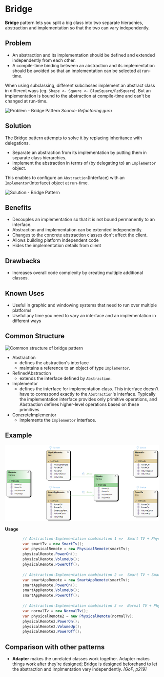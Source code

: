 ﻿# Bridge

**Bridge** pattern lets you split a big class into two separate hierachies, abstraction and implementation so that the two can vary independently.

## Problem

* An abstraction and its implementation should be defined and extended independently from each other.
* A compile-time binding between an abstraction and its implementation should be avoided so that an implementation can be selected at run-time.

When using subclassing, different subclasses implement an abstract class in different ways (eg. `Shape <- Sqaure <- BlueSquare/RedSquare`). But an implementation is bound to the abstraction at compile-time and can't be changed at run-time.

![Problem - Bridge Pattern](https://refactoring.guru/images/patterns/diagrams/bridge/problem-en.png)
*Source: Refactoring.guru*

## Solution

The Bridge pattern attempts to solve it by replacing inheritance with delegations. 

* Separate an abstraction from its implementation by putting them in separate class hierarchies.
* Implement the abstraction in terms of (by delegating to) an `Implementor` object.

This enables to configure an `Abstraction`(Interface) with an `Implementor`(Interface) object at run-time.

![Solution - Bridge Pattern](https://refactoring.guru/images/patterns/diagrams/bridge/solution-en.png)

## Benefits

* Decouples an implementation so that it is not bound permanently to an interface.
* Abstraction and implementation can be extended independently.
* Changes to the concrete abstraction classes don't affect the client.
* Allows building platform independent code
* Hides the implementation details from client

## Drawbacks

* Increases overall code complexity by creating multiple additional classes.

## Known Uses

* Useful in graphic and windowing systems that need to run over multiple platforms
* Useful any time you need to vary an interface and an implementation in different ways

## Common Structure

![Common structure of bridge pattern](https://upload.wikimedia.org/wikipedia/commons/thumb/c/cf/Bridge_UML_class_diagram.svg/500px-Bridge_UML_class_diagram.svg.png)

* Abstraction
  * defines the abstraction's interface
  * maintains a reference to an object of type `Implementor`.
* RefinedAbstraction
  * extends the interface defined by `Abstraction`.
* Implementor
  * defines the interface for implementation class. This interface doesn't have to correspond exactly to the `Abstraction`'s interface. Typically the implementation interface provides only primitive operations, and Abstraction defines higher-level operations based on these primitives.
* ConcreteImplementor
  * implements the `Implementor` interface.

## Example

![Bridge](../../Diagrams/Bridge.png)

**Usage**

```csharp
        // Abstraction-Implementation combination 1 =>  Smart TV + Physical Remote
        var smartTv = new SmartTv();
        var physicalRemote = new PhysicalRemote(smartTv);
        physicalRemote.PowerOn();
        physicalRemote.VolumeUp();
        physicalRemote.PowerOff();
        
        // Abstraction-Implementation combination 2 =>  Smart TV + Smart App Remote
        var smartAppRemote = new SmartAppRemote(smartTv);
        smartAppRemote.PowerOn();
        smartAppRemote.VolumeUp();
        smartAppRemote.PowerOff();
        
        // Abstraction-Implementation combination 3 =>  Normal TV + Physical Remote
        var normalTv = new NormalTv();
        var physicalRemote2 = new PhysicalRemote(normalTv);
        physicalRemote2.PowerOn();
        physicalRemote2.VolumeUp();
        physicalRemote2.PowerOff();
```

## Comparison with other patterns

* **Adapter** makes the unrelated classes work together. Adapter makes things work after they're designed; Bridge is designed beforehand to let the abstraction and implmentation vary independently. *[GoF, p219]*


